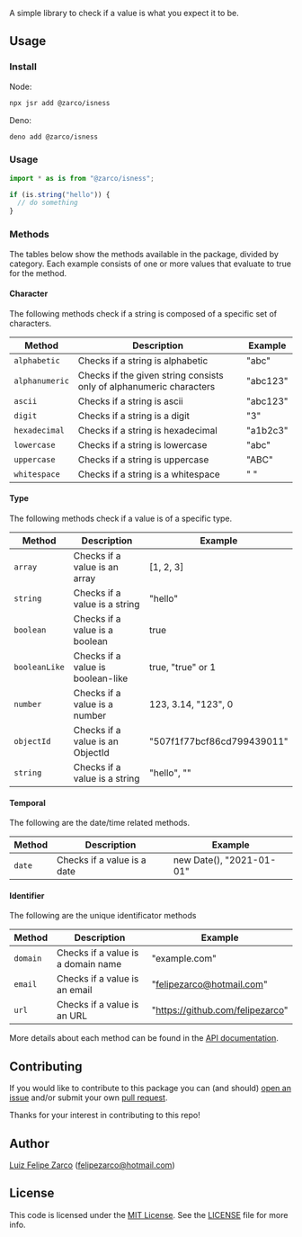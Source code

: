 A simple library to check if a value is what you expect it to be.

## Usage

### Install

Node:

```sh
npx jsr add @zarco/isness
```

Deno:

```sh
deno add @zarco/isness
```

### Usage

```ts
import * as is from "@zarco/isness";

if (is.string("hello")) {
  // do something
}
```

### Methods

The tables below show the methods available in the package, divided by category.
Each example consists of one or more values that evaluate to true for the
method.

#### Character

The following methods check if a string is composed of a specific set of
characters.

| Method         | Description                                                         | Example  |
| -------------- | ------------------------------------------------------------------- | -------- |
| `alphabetic`   | Checks if a string is alphabetic                                    | "abc"    |
| `alphanumeric` | Checks if the given string consists only of alphanumeric characters | "abc123" |
| `ascii`        | Checks if a string is ascii                                         | "abc123" |
| `digit`        | Checks if a string is a digit                                       | "3"      |
| `hexadecimal`  | Checks if a string is hexadecimal                                   | "a1b2c3" |
| `lowercase`    | Checks if a string is lowercase                                     | "abc"    |
| `uppercase`    | Checks if a string is uppercase                                     | "ABC"    |
| `whitespace`   | Checks if a string is a whitespace                                  | " "      |

#### Type

The following methods check if a value is of a specific type.

| Method        | Description                       | Example                    |
| ------------- | --------------------------------- | -------------------------- |
| `array`       | Checks if a value is an array     | [1, 2, 3]                  |
| `string`      | Checks if a value is a string     | "hello"                    |
| `boolean`     | Checks if a value is a boolean    | true                       |
| `booleanLike` | Checks if a value is boolean-like | true, "true" or 1          |
| `number`      | Checks if a value is a number     | 123, 3.14, "123", 0        |
| `objectId`    | Checks if a value is an ObjectId  | "507f1f77bcf86cd799439011" |
| `string`      | Checks if a value is a string     | "hello", ""                |

#### Temporal

The following are the date/time related methods.

| Method | Description                 | Example                  |
| ------ | --------------------------- | ------------------------ |
| `date` | Checks if a value is a date | new Date(), "2021-01-01" |

#### Identifier

The following are the unique identificator methods

| Method   | Description                        | Example                          |
| -------- | ---------------------------------- | -------------------------------- |
| `domain` | Checks if a value is a domain name | "example.com"                    |
| `email`  | Checks if a value is an email      | "felipezarco@hotmail.com"        |
| `url`    | Checks if a value is an URL        | "https://github.com/felipezarco" |

More details about each method can be found in the
[API documentation](https://jsr.io/@zarco/isness/docs).

## Contributing

If you would like to contribute to this package you can (and should)
[open an issue](https://github.com/felipezarco/isness/issues/new) and/or submit
your own [pull request](https://github.com/felipezarco/isness/compare).

Thanks for your interest in contributing to this repo!

## Author

[Luiz Felipe Zarco](https://github.com/felipezarco) (felipezarco@hotmail.com)

## License

This code is licensed under the
[MIT License](https://github.com/felipezarco/isness/blob/main/LICENSE). See the
[LICENSE](https://github.com/felipezarco/isness/blob/main/LICENSE) file for more
info.
